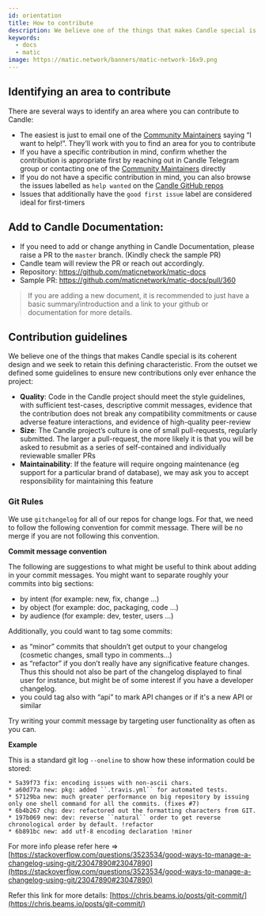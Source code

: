 ```yaml
---
id: orientation
title: How to contribute
description: We believe one of the things that makes Candle special is its coherent design and we seek to retain this defining characteristic.
keywords:
  - docs
  - matic
image: https://matic.network/banners/matic-network-16x9.png 
---
```


## **Identifying an area to contribute**

There are several ways to identify an area where you can contribute to Candle:

- The easiest is just to email one of the [Community Maintainers](/docs/contribute/community-maintainers) saying “I want to help!”. They’ll work with you to find an area for you to contribute
- If you have a specific contribution in mind, confirm whether the contribution is appropriate first by reaching out in Candle Telegram group or contacting one of the [Community Maintainers](/docs/contribute/community-maintainers) directly
- If you do not have a specific contribution in mind, you can also browse the issues labelled as `help wanted` on the [Candle GitHub repos](https://github.com/maticnetwork)
- Issues that additionally have the `good first issue` label are considered ideal for first-timers
## **Add to Candle Documentation:**
  - If you need to add or change anything in Candle Documentation, please raise a PR to the `master` branch. (Kindly check the sample PR)
  - Candle team will review the PR or reach out accordingly. 
  - Repository: https://github.com/maticnetwork/matic-docs
  - Sample PR: https://github.com/maticnetwork/matic-docs/pull/360
  > If you are adding a new document, it is recommended to just have a basic summary/introduction and a link to your github or documentation for more details.

## **Contribution guidelines**

We believe one of the things that makes Candle special is its coherent design and we seek to retain this defining characteristic. From the outset we defined some guidelines to ensure new contributions only ever enhance the project:

- **Quality**: Code in the Candle project should meet the style guidelines, with sufficient test-cases, descriptive commit messages, evidence that the contribution does not break any compatibility commitments or cause adverse feature interactions, and evidence of high-quality peer-review
- **Size**: The Candle project’s culture is one of small pull-requests, regularly submitted. The larger a pull-request, the more likely it is that you will be asked to resubmit as a series of self-contained and individually reviewable smaller PRs
- **Maintainability**: If the feature will require ongoing maintenance (eg support for a particular brand of database), we may ask you to accept responsibility for maintaining this feature

### Git Rules

We use `gitchangelog` for all of our repos for change logs. For that, we need to follow the following convention for commit message. There will be no merge if you are not following this convention.

**Commit message convention**

The following are suggestions to what might be useful to think about adding in your commit messages. You might want to separate roughly your commits into big sections:

- by intent (for example: new, fix, change ...)
- by object (for example: doc, packaging, code ...)
- by audience (for example: dev, tester, users ...)

Additionally, you could want to tag some commits:

- as “minor” commits that shouldn’t get output to your changelog (cosmetic changes, small typo in comments...)
- as “refactor” if you don’t really have any significative feature changes. Thus this should not also be part of the changelog displayed to final user for instance, but might be of some interest if you have a developer changelog.
- you could tag also with “api” to mark API changes or if it's a new API or similar

Try writing your commit message by targeting user functionality as often as you can.

**Example**

This is a standard git log `--oneline` to show how these information could be stored:

```
* 5a39f73 fix: encoding issues with non-ascii chars.
* a60d77a new: pkg: added ``.travis.yml`` for automated tests. 
* 57129ba new: much greater performance on big repository by issuing only one shell command for all the commits. (fixes #7)
* 6b4b267 chg: dev: refactored out the formatting characters from GIT.
* 197b069 new: dev: reverse ``natural`` order to get reverse chronological order by default. !refactor 
* 6b891bc new: add utf-8 encoding declaration !minor 
```

For more info please refer here ⇒ [https://stackoverflow.com/questions/3523534/good-ways-to-manage-a-changelog-using-git/23047890#23047890](https://stackoverflow.com/questions/3523534/good-ways-to-manage-a-changelog-using-git/23047890#23047890)

Refer this link for more details: [https://chris.beams.io/posts/git-commit/](https://chris.beams.io/posts/git-commit/)